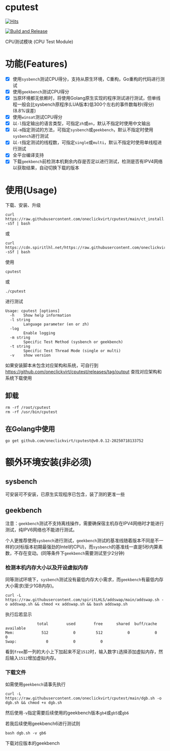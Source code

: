 # cputest

[![Hits](https://hits.spiritlhl.net/cputest.svg?action=hit&title=Hits&title_bg=%23555555&count_bg=%230eecf8&edge_flat=false)](https://hits.spiritlhl.net)

[![Build and Release](https://github.com/oneclickvirt/cputest/actions/workflows/main.yaml/badge.svg)](https://github.com/oneclickvirt/cputest/actions/workflows/main.yaml)

CPU测试模块 (CPU Test Module) 

# 功能(Features)

- [x] 使用```sysbench```测试CPU得分，支持从原生环境，C重构，Go重构的代码进行测试
- [x] 使用```geekbench```测试CPU得分
- [x] 当原环境都无依赖时，将使用Golang原生实现的程序测试进行测试，但单线程一般会比sysbench原程序(LUA版本)低300个左右的事件数每秒(得分)(8.8%误差)
- [x] 使用```winsat```测试CPU得分
- [x] 以```-l```指定输出的语言类型，可指定```zh```或```en```，默认不指定时使用中文输出
- [x] 以```-m```指定测试的方法，可指定```sysbench```或```geekbench```，默认不指定时使用```sysbench```进行测试
- [x] 以```-t```指定测试的线程数，可指定```single```或```multi```，默认不指定时使用单线程进行测试
- [x] 全平台编译支持
- [x] 下载```geekbench```前检测本机剩余内存是否足以进行测试，检测是否有IPV4网络以获取结果，自动切换下载的版本

# 使用(Usage)

下载、安装、升级

```
curl https://raw.githubusercontent.com/oneclickvirt/cputest/main/ct_install.sh -sSf | bash
```

或

```
curl https://cdn.spiritlhl.net/https://raw.githubusercontent.com/oneclickvirt/cputest/main/ct_install.sh -sSf | bash
```

使用

```
cputest
```

或

```
./cputest
```

进行测试

```
Usage: cputest [options]
  -h    Show help information
  -l string
        Language parameter (en or zh)
  -log
        Enable logging
  -m string
        Specific Test Method (sysbench or geekbench)
  -t string
        Specific Test Thread Mode (single or multi)
  -v    show version
```

如果安装脚本未包含对应架构和系统，可自行到 https://github.com/oneclickvirt/cputest/releases/tag/output 查找对应架构和系统下载使用

## 卸载

```
rm -rf /root/cputest
rm -rf /usr/bin/cputest
```

## 在Golang中使用

```
go get github.com/oneclickvirt/cputest@v0.0.12-20250718133752
```

# 额外环境安装(非必须)

## sysbench

可安装可不安装，已原生实现程序已包含，装了测的更准一些

## geekbench

注意：```geekbench```测试不支持离线操作，需要确保宿主机存在IPV4网络时才能进行测试，纯IPV6网络也不能进行测试。

个人更推荐使用```sysbench```进行测试，```geekbench```测试的基准线随着版本不同是不一样的(对标版本初期最强劲的Intel的CPU)，而```sysbench```的基准线一直是5秒内算素数，不存在变动。(同等条件下```geekbench```需要测试至少2分钟)

### 检测本机内存大小以及开设虚拟内存

同等测试环境下，```sysbench```测试没有最低内存大小需求，而```geekbench```有最低内存大小需求(至少1GB内存)。

```
curl -L https://raw.githubusercontent.com/spiritLHLS/addswap/main/addswap.sh -o addswap.sh && chmod +x addswap.sh && bash addswap.sh
```

执行后若显示

```
              total        used        free      shared  buff/cache   available
Mem:            512           0         512           0           0           0
Swap:             0           0           0
```

看到```free```那一列的大小上下加起来不足```1512```时，输入数字```1```选择添加虚拟内存，然后输入```1512```增加虚拟内存。

### 下载文件

如需使用```geekbench```请事先执行

```
curl -L https://raw.githubusercontent.com/oneclickvirt/cputest/main/dgb.sh -o dgb.sh && chmod +x dgb.sh
```

然后使用```-v```指定需要后续使用的geekbench版本```gb4```或```gb5```或```gb6```

若我后续使用geekbench6进行测试则

```
bash dgb.sh -v gb6
```

下载对应版本的geekbench
